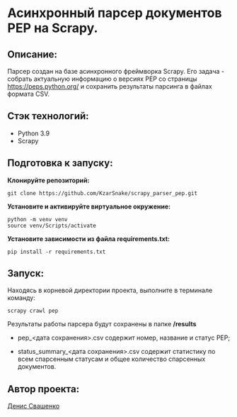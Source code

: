 # Асинхронный парсер документов PEP на Scrapy.

## Описание:
Парсер создан на базе асинхронного фреймворка Scrapy. Его задача - собрать актуальную информацию о версиях PEP со страницы https://peps.python.org/ и сохранить результаты парсинга в файлах формата CSV.

## Стэк технологий:
- Python 3.9
- Scrapy

## Подготовка к запуску:
**Клонируйте репозиторий:**
```
git clone https://github.com/KzarSnake/scrapy_parser_pep.git
```
**Установите и активируйте виртуальное окружение:**
```
python -m venv venv
source venv/Scripts/activate
```
**Установите зависимости из файла requirements.txt:**
```
pip install -r requirements.txt
```

## Запуск:
Находясь в корневой директории проекта, выполните в терминале команду:
```
scrapy crawl pep
```

Результаты работы парсера будут сохранены в папке **/results**

- pep_<дата сохранения>.csv содержит номер, название и статус PEP;

- status_summary_<дата сохранения>.csv содержит статистику по всем спарсенным статусам и общее количество спарсенных документов.

## Автор проекта:

[Денис Свашенко](https://github.com/KzarSnake)
